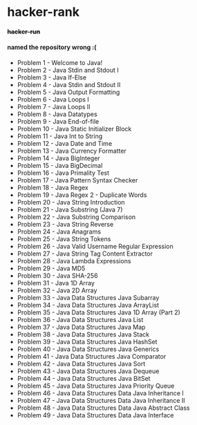 # hacker-rank
#### ~~hacker-run~~
#### named the repository wrong :(


* Problem 1 - Welcome to Java!
* Problem 2 - Java Stdin and Stdout I
* Problem 3 - Java If-Else
* Problem 4 - Java Stdin and Stdout II
* Problem 5 - Java Output Formatting
* Problem 6 - Java Loops I
* Problem 7 - Java Loops II
* Problem 8 - Java Datatypes
* Problem 9 - Java End-of-file
* Problem 10 - Java Static Initializer Block
* Problem 11 - Java Int to String
* Problem 12 - Java Date and Time
* Problem 13 - Java Currency Formatter
* Problem 14 - Java BigInteger
* Problem 15 - Java BigDecimal
* Problem 16 - Java Primality Test
* Problem 17 - Java Pattern Syntax Checker
* Problem 18 - Java Regex
* Problem 19 - Java Regex 2 - Duplicate Words
* Problem 20 - Java String Introduction 
* Problem 21 - Java Substring (Java 7)
* Problem 22 - Java Substring Comparison
* Problem 23 - Java String Reverse
* Problem 24 - Java Anagrams
* Problem 25 - Java String Tokens
* Problem 26 - Java Valid Username Regular Expression
* Problem 27 - Java String Tag Content Extractor
* Problem 28 - Java Lambda Expressions
* Problem 29 - Java MD5
* Problem 30 - Java SHA-256
* Problem 31 - Java 1D Array
* Problem 32 - Java 2D Array
* Problem 33 - Java Data Structures Java Subarray
* Problem 34 - Java Data Structures Java ArrayList
* Problem 35 - Java Data Structures Java 1D Array (Part 2)
* Problem 36 - Java Data Structures Java List
* Problem 37 - Java Data Structures Java Map
* Problem 38 - Java Data Structures Java Stack
* Problem 39 - Java Data Structures Java HashSet
* Problem 40 - Java Data Structures Java Generics
* Problem 41 - Java Data Structures Java Comparator
* Problem 42 - Java Data Structures Java Sort
* Problem 43 - Java Data Structures Java Dequeue
* Problem 44 - Java Data Structures Java BitSet
* Problem 45 - Java Data Structures Java Priority Queue
* Problem 46 - Java Data Structures Data Java Inheritance I
* Problem 47 - Java Data Structures Data Java Inheritance II
* Problem 48 - Java Data Structures Data Java Abstract Class
* Problem 49 - Java Data Structures Data Java Interface



